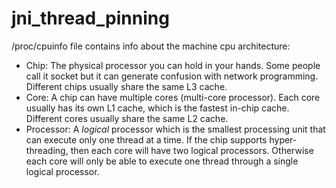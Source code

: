 # jni_thread_pinning

 /proc/cpuinfo file contains info about the machine cpu architecture:

* Chip: The physical processor you can hold in your hands. Some people call it socket but it can generate confusion with network programming. Different chips usually share the same L3 cache.
* Core: A chip can have multiple cores (multi-core processor). Each core usually has its own L1 cache, which is the fastest in-chip cache. Different cores usually share the same L2 cache.
* Processor: A *logical* processor which is the smallest processing unit that can execute only one thread at a time. If the chip supports hyper-threading, then each core will have two logical processors. Otherwise each core will only be able to execute one thread through a single logical processor.
